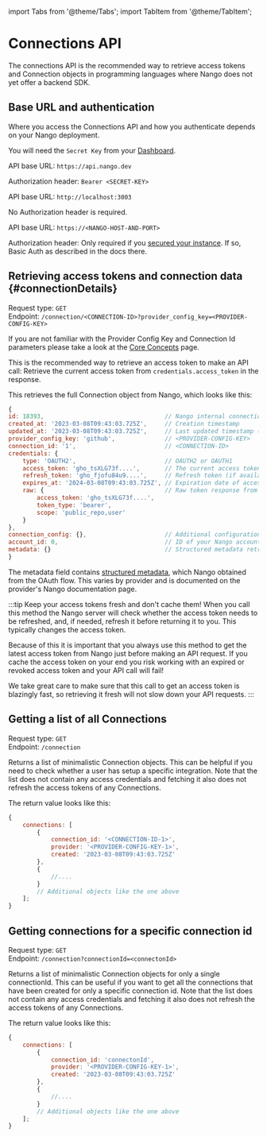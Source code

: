 import Tabs from '@theme/Tabs';
import TabItem from '@theme/TabItem';

# Connections API

The connections API is the recommended way to retrieve access tokens and Connection objects in programming languages where Nango does not yet offer a backend SDK.

## Base URL and authentication

Where you access the Connections API and how you authenticate depends on your Nango deployment.

<Tabs groupId="deployment" queryString>
<TabItem value="cloud" label="Nango Cloud">

You will need the `Secret Key` from your [Dashboard](https://app.nango.dev/).

API base URL: `https://api.nango.dev`

Authorization header: `Bearer <SECRET-KEY>`

  </TabItem>
  <TabItem value="localhost" label="Localhost">

API base URL: `http://localhost:3003`

No Authorization header is required.

  </TabItem>
  <TabItem value="self-hosted" label="Self-hosted">

API base URL: `https://<NANGO-HOST-AND-PORT>`

Authorization header: Only required if you [secured your instance](nango-deploy/oss-instructions.md#securing-your-instance). If so, Basic Auth as described in the docs there.

  </TabItem>
</Tabs>

## Retrieving access tokens and connection data {#connectionDetails}

Request type: `GET`  
Endpoint: `/connection/<CONNECTION-ID>?provider_config_key=<PROVIDER-CONFIG-KEY>`

If you are not familiar with the Provider Config Key and Connection Id parameters please take a look at the [Core Concepts](nango-auth/core-concepts.md) page.

This is the recommended way to retrieve an access token to make an API call: Retrieve the current access token from `credentials.access_token` in the response.

This retrieves the full Connection object from Nango, which looks like this:

```js
{
id: 18393,                                  // Nango internal connection id
created_at: '2023-03-08T09:43:03.725Z',     // Creation timestamp
updated_at: '2023-03-08T09:43:03.725Z',     // Last updated timestamp (e.g. last token refresh)
provider_config_key: 'github',              // <PROVIDER-CONFIG-KEY>
connection_id: '1',                         // <CONNECTION-ID>
credentials: {
    type: 'OAUTH2',                         // OAUTH2 or OAUTH1
    access_token: 'gho_tsXLG73f....',       // The current access token (refreshed if needed)
    refresh_token: 'gho_fjofu84u9....',     // Refresh token (if available, otherwise missing)
    expires_at: '2024-03-08T09:43:03.725Z', // Expiration date of access token (only if refresh token is present, otherwise missing)
    raw: {                                  // Raw token response from the OAuth provider: Contents vary!
        access_token: 'gho_tsXLG73f....',
        token_type: 'bearer',
        scope: 'public_repo,user'
    }
},
connection_config: {},                      // Additional configuration, see Frontend SDK reference
account_id: 0,                              // ID of your Nango account (Nango Cloud only)
metadata: {}                                // Structured metadata retrieved by Nango
}
```

The metadata field contains [structured metadata](nango-auth/core-concepts.md#metadata), which Nango obtained from the OAuth flow. This varies by provider and is documented on the provider's Nango documentation page.

:::tip Keep your access tokens fresh and don't cache them!
When you call this method the Nango server will check whether the access token needs to be refreshed, and, if needed, refresh it before returning it to you. This typically changes the access token.

Because of this it is important that you always use this method to get the latest access token from Nango just before making an API request. If you cache the access token on your end you risk working with an expired or revoked access token and your API call will fail!

We take great care to make sure that this call to get an access token is blazingly fast, so retrieving it fresh will not slow down your API requests.
:::

## Getting a list of all Connections

Request type: `GET`  
Endpoint: `/connection`

Returns a list of minimalistic Connection objects. This can be helpful if you need to check whether a user has setup a specific integration. Note that the list does not contain any access credentials and fetching it also does not refresh the access tokens of any Connections.

The return value looks like this:

```js
{
    connections: [
        {
            connection_id: '<CONNECTION-ID-1>',
            provider: '<PROVIDER-CONFIG-KEY-1>',
            created: '2023-03-08T09:43:03.725Z'
        },
        {
            //....
        }
        // Additional objects like the one above
    ];
}
```

## Getting connections for a specific connection id

Request type: `GET`  
Endpoint: `/connection?connectionId=<connectonId>`

Returns a list of minimalistic Connection objects for only a single connectionId. This can be useful if you want to get all the connections that have been created for only a specific connection id. Note that the list does not contain any access credentials and fetching it also does not refresh the access tokens of any Connections.

The return value looks like this:

```js
{
    connections: [
        {
            connection_id: 'connectonId',
            provider: '<PROVIDER-CONFIG-KEY-1>',
            created: '2023-03-08T09:43:03.725Z'
        },
        {
            //....
        }
        // Additional objects like the one above
    ];
}
```
